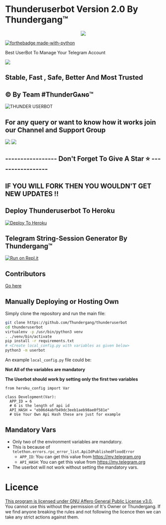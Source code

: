 # Thunderuserbot Version 2.0 By Thundergang™
<p align="center">
<img src="https://user-images.githubusercontent.com/65858180/104087484-10730200-5286-11eb-92e1-6da5313adf75.gif" >


[![forthebadge made-with-python](http://ForTheBadge.com/images/badges/made-with-python.svg)](https://www.python.org/)



Best UserBot To Manage Your Telegram Account 

<img src="https://telegra.ph/file/ea5bd06ab0e8f13ea0261.jpg" >

## Stable, Fast , Safe, Better And Most Trusted


## © By Team #ThunderGᴀɴɢ™
<img src="https://telegra.ph/file/d8debedf797a5c00a7844.png" alt="THUNDER USERBOT">

## For any query or want to know how it works join our Channel and Support Group 

<a href="https://t.me/thunderuserbot"><img src="https://img.shields.io/badge/Join-Telegram%20Channel-red.svg?logo=Telegram"></a>
<a href="https://t.me/thunderuserbotchat"><img src="https://img.shields.io/badge/Join-Telegram%20Group-blue.svg?logo=telegram"></a>

## ----------------- Don't Forget To Give A Star ⭐ -----------------

## IF YOU WILL FORK THEN YOU WOULDN'T GET NEW UPDATES !!


## Deploy Thunderuserbot To Heroku

[![Deploy To Heroku](https://www.herokucdn.com/deploy/button.svg)](https://heroku.com/deploy?template=https://github.com/Thundergang/thunderuserbot)


## Telegram String-Session Generator By Thundergang™

[![Run on Repl.it](https://repl.it/badge/github/Thundergang/thunderuserbot)](https://repl.it/@deadanonymous/Thundergang#main.py)

## Contributors
[Go here](https://github.com/Thundergang/thunderuserbot/graphs/contributors)


## Manually Deploying or Hosting Own

Simply clone the repository and run the main file:

```bash
git clone https://github.com/Thundergang/thunderuserbot
cd thunderuserbot
virtualenv -p /usr/bin/python3 venv
. ./venv/bin/activate
pip install -r requirements.txt
# <Create local_config.py with variables as given below>
python3 -m userbot
```

An example `local_config.py` file could be:

**Not All of the variables are mandatory**

**The Userbot should work by setting only the first two variables**

```python3
from heroku_config import Var

class Development(Var):
  APP_ID = 6
  # 6 is the length of api id
  API_HASH = "eb06d4abfb49dc3eeb1aeb98ae0f581e"
  # Use Your Own Api Hash these are just for example
```


## Mandatory Vars

- Only two of the environment variables are mandatory.
- This is because of `telethon.errors.rpc_error_list.ApiIdPublishedFloodError`
  - `APP_ID`: You can get this value from https://my.telegram.org
  - `API_HASH`: You can get this value from https://my.telegram.org
- The userbot will not work without setting the mandatory vars.

# Licence

 [This program is licensed under GNU Affero General Public License v3.0.](https://github.com/Thundergang/thunderuserbot/blob/main/LICENSE)
You cannot use this without the permission of It's Owner or Thundergang. If we find anyone breaking the rules and not following the licence then we can take any strict actions against them.
